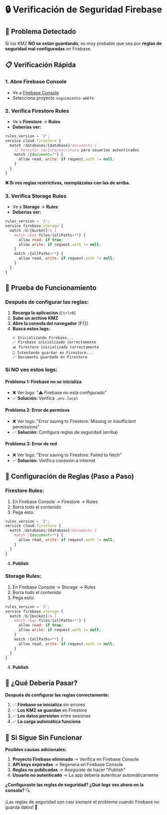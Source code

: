 # 🔒 Verificación de Seguridad Firebase

## 🚨 Problema Detectado

Si los KMZ **NO se están guardando**, es muy probable que sea por **reglas de seguridad mal configuradas** en Firebase.

## 📋 Verificación Rápida

### 1. **Abre Firebase Console**
- Ve a [Firebase Console](https://console.firebase.google.com/)
- Selecciona proyecto `seguimiento-a66fe`

### 2. **Verifica Firestore Rules**
- Ve a **Firestore** → **Rules**
- **Deberías ver:**

```javascript
rules_version = '2';
service cloud.firestore {
  match /databases/{database}/documents {
    // Permitir lectura/escritura para usuarios autenticados
    match /{document=**} {
      allow read, write: if request.auth != null;
    }
  }
}
```

**❌ Si ves reglas restrictivas, reemplázalas con las de arriba.**

### 3. **Verifica Storage Rules**
- Ve a **Storage** → **Rules**
- **Deberías ver:**

```javascript
rules_version = '2';
service firebase.storage {
  match /b/{bucket}/o {
    match /kmz-files/{allPaths=**} {
      allow read: if true;
      allow write: if request.auth != null;
    }
    match /{allPaths=**} {
      allow read, write: if request.auth != null;
    }
  }
}
```

## 🧪 Prueba de Funcionamiento

### **Después de configurar las reglas:**

1. **Recarga la aplicación** (`Ctrl+R`)
2. **Sube un archivo KMZ**
3. **Abre la consola del navegador** (F12)
4. **Busca estos logs:**
   ```
   🔥 Inicializando Firebase...
   ✅ Firebase inicializado correctamente
   📊 Firestore inicializado correctamente
   💾 Intentando guardar en Firestore...
   ✅ Documento guardado en Firestore
   ```

### **Si NO ves estos logs:**

#### **Problema 1: Firebase no se inicializa**
- ❌ Ver logs: "⚠️ Firebase no está configurado"
- ✅ **Solución:** Verifica `.env.local`

#### **Problema 2: Error de permisos**
- ❌ Ver logs: "Error saving to Firestore: Missing or insufficient permissions"
- ✅ **Solución:** Configura reglas de seguridad (arriba)

#### **Problema 3: Error de red**
- ❌ Ver logs: "Error saving to Firestore: Failed to fetch"
- ✅ **Solución:** Verifica conexión a internet

## 🔧 Configuración de Reglas (Paso a Paso)

### **Firestore Rules:**
1. En Firebase Console → Firestore → Rules
2. Borra todo el contenido
3. Pega esto:

```javascript
rules_version = '2';
service cloud.firestore {
  match /databases/{database}/documents {
    match /{document=**} {
      allow read, write: if request.auth != null;
    }
  }
}
```

4. **Publish**

### **Storage Rules:**
1. En Firebase Console → Storage → Rules
2. Borra todo el contenido
3. Pega esto:

```javascript
rules_version = '2';
service firebase.storage {
  match /b/{bucket}/o {
    match /kmz-files/{allPaths=**} {
      allow read: if true;
      allow write: if request.auth != null;
    }
    match /{allPaths=**} {
      allow read, write: if request.auth != null;
    }
  }
}
```

4. **Publish**

## 🎯 ¿Qué Debería Pasar?

**Después de configurar las reglas correctamente:**

1. ✅ **Firebase se inicializa** sin errores
2. ✅ **Los KMZ se guardan** en Firestore
3. ✅ **Los datos persisten** entre sesiones
4. ✅ **La carga automática funciona**

## 🚨 Si Sigue Sin Funcionar

**Posibles causas adicionales:**

1. **Proyecto Firebase eliminado** → Verifica en Firebase Console
2. **API keys expiradas** → Regenera en Firebase Console
3. **Reglas no publicadas** → Asegúrate de hacer "Publish"
4. **Usuario no autenticado** → La app debería autenticar automáticamente

**¿Configuraste las reglas de seguridad? ¿Qué logs ves ahora en la consola?** 🔍

¡Las reglas de seguridad son casi siempre el problema cuando Firebase no guarda datos! 🎯
